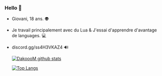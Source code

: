 ### Hello 👀

- Giovani, 18 ans. 👽

- Je travail principalement avec du Lua & J'essai d'apprendre d'avantage de languages. 💻

- discord.gg/ss4H3VKAZ4 🔊

  
  [![DakoooM github stats](https://github-readme-stats.vercel.app/api?username=DakoooM)](https://github.com/DakoooM?tab=repositories)
  
  [![Top Langs](https://github-readme-stats.vercel.app/api/top-langs/?username=DakoooM)](https://github.com/DakoooM?tab=repositories)
